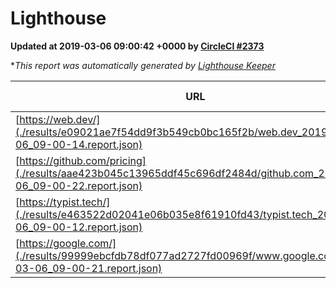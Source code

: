 
# Lighthouse

**Updated at 2019-03-06 09:00:42 +0000 by [CircleCI #2373](https://circleci.com/gh/ItinerisLtd/lighthouse-keeper-example/2373)**

**This report was automatically generated by [Lighthouse Keeper](https://github.com/itinerisltd/lighthouse-keeper)*

| URL | Performance | Accessibility | Best Practices | SEO | PWA | Updated At |
| --- | --- | --- | --- | --- | --- | --- |
| [https://web.dev/](./results/e09021ae7f54dd9f3b549cb0bc165f2b/web.dev_2019-03-06_09-00-14.report.json) | 0.95 | 0.93 | 1 | 0.91 | 1 | 2019-03-06T09:00:14.231Z |
| [https://github.com/pricing](./results/aae423b045c13965ddf45c696df2484d/github.com_2019-03-06_09-00-22.report.json) | 0.79 | 0.89 | 0.93 | 0.9 | 0.58 | 2019-03-06T09:00:22.880Z |
| [https://typist.tech/](./results/e463522d02041e06b035e8f61910fd43/typist.tech_2019-03-06_09-00-12.report.json) | 1 |  |  |  |  | 2019-03-06T09:00:12.529Z |
| [https://google.com/](./results/99999ebcfdb78df077ad2727fd00969f/www.google.com_2019-03-06_09-00-21.report.json) | 0.9 | 0.71 | 0.93 | 0.8 | 0.58 | 2019-03-06T09:00:21.221Z |
